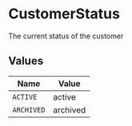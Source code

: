# CustomerStatus

The current status of the customer


## Values

| Name       | Value      |
| ---------- | ---------- |
| `ACTIVE`   | active     |
| `ARCHIVED` | archived   |